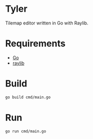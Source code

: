 # Tyler

Tilemap editor written in Go with Raylib.

# Requirements

- [Go](https://go.dev/)
- [raylib](https://github.com/raysan5/raylib)

# Build

```bash
go build cmd/main.go
```

# Run

```bash
go run cmd/main.go
```
